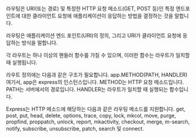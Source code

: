 라우팅은 URI(또는 경로) 및 특정한 HTTP 요청 메소드(GET, POST 등)인 특정 엔드포인트에 대한 클라이언트 요청에 
애플리케이션이 응답하는 방법을 결정하는 것을 말합니다.

라우팅은 애플리케이션 엔드 포인트(URI)의 정의, 그리고 URI가 클라이언트 요청에 응답하는 방식을 말합니다. 

각 라우트는 하나 이상의 핸들러 함수를 가질 수 있으며, 이러한 함수는 라우트가 일치할 때 실행됩니다.

라우트 정의에는 다음과 같은 구조가 필요합니다.
app.METHOD(PATH, HANDLER)
여기서,
app은 express의 인스턴스입니다.
METHOD는 HTTP 요청 메소드입니다.
PATH는 서버에서의 경로입니다.
HANDLER는 라우트가 일치할 때 실행되는 함수입니다.

Express는 HTTP 메소드에 해당하는 다음과 같은 라우팅 메소드를 지원합니다. 
get, post, put, head, delete, 
options, trace, copy, lock, mkcol, 
move, purge, propfind, proppatch, 
unlock, report, mkactivity, checkout, 
merge, m-search, notify, subscribe, unsubscribe, 
patch, search 및 connect.
